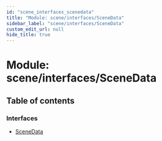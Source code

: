 ```yaml
---
id: "scene_interfaces_scenedata"
title: "Module: scene/interfaces/SceneData"
sidebar_label: "scene/interfaces/SceneData"
custom_edit_url: null
hide_title: true
---
```


# Module: scene/interfaces/SceneData

## Table of contents

### Interfaces

- [SceneData](../interfaces/scene_interfaces_scenedata.scenedata.md)
